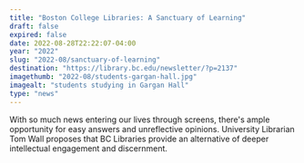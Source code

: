 ```yaml
---
title: "Boston College Libraries: A Sanctuary of Learning"
draft: false
expired: false
date: 2022-08-28T22:22:07-04:00
year: "2022"
slug: "2022-08/sanctuary-of-learning"
destination: "https://library.bc.edu/newsletter/?p=2137"
imagethumb: "2022-08/students-gargan-hall.jpg"
imagealt: "students studying in Gargan Hall"
type: "news"
---
```


With so much news entering our lives through screens, there's ample opportunity for easy answers and unreflective opinions. University Librarian Tom Wall proposes that BC Libraries provide an alternative of deeper intellectual engagement and discernment. 